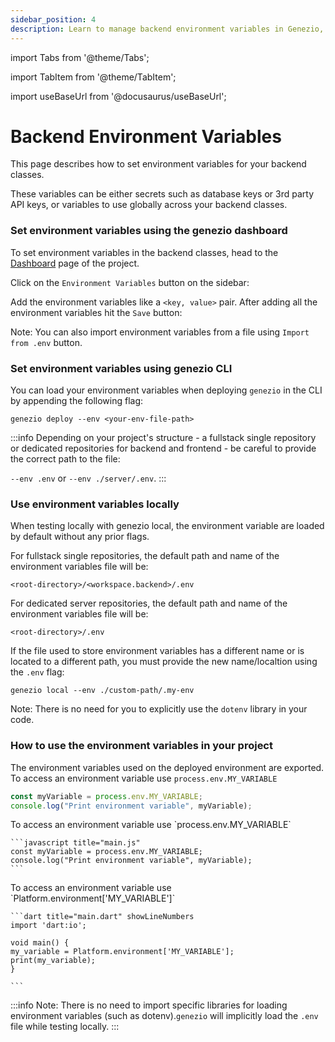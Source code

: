 ```yaml
---
sidebar_position: 4
description: Learn to manage backend environment variables in Genezio, including setting, importing, and using them effectively in your projects
---
```


import Tabs from '@theme/Tabs';

import TabItem from '@theme/TabItem';

import useBaseUrl from '@docusaurus/useBaseUrl';

# Backend Environment Variables

<head>
  <title>Backend Environment Variables</title>
</head>

This page describes how to set environment variables for your backend classes.

These variables can be either secrets such as database keys or 3rd party API keys, or variables to use globally across your backend classes.

### Set environment variables using the genezio dashboard

To set environment variables in the backend classes, head to the [Dashboard](https://dev.app.genez.io/dashboard) page of the project.

Click on the `Environment Variables` button on the sidebar:

Add the environment variables like a `<key, value>` pair. After adding all the environment variables hit the `Save` button:

Note: You can also import environment variables from a file using `Import from .env` button.

### Set environment variables using genezio CLI&#x20;

You can load your environment variables when deploying `genezio` in the CLI by appending the following flag:

```
genezio deploy --env <your-env-file-path>
```

<!-- :::info -->

:::info
Depending on your project's structure - a fullstack single repository or dedicated repositories for backend and frontend - be careful to provide the correct path to the file:&#x20;

`--env .env` or `--env ./server/.env`.
:::

<!-- ::: -->

### Use environment variables locally

When testing locally with genezio local, the environment variable are loaded by default without any prior flags.

For fullstack single repositories, the default path and name of the environment variables file will be:

```
<root-directory>/<workspace.backend>/.env
```

For dedicated server repositories, the default path and name of the environment variables file will be:

```
<root-directory>/.env
```

If the file used to store environment variables has a different name or is located to a different path, you must provide the new name/localtion using the `.env` flag:

```
genezio local --env ./custom-path/.my-env
```

Note: There is no need for you to explicitly use the `dotenv` library in your code.

### How to use the environment variables in your project

The environment variables used on the deployed environment are exported.
<Tabs>
<TabItem className="tab-item" value="ts" label="TypeScript">
To access an environment variable use `process.env.MY_VARIABLE`

```typescript title="main.ts"
const myVariable = process.env.MY_VARIABLE;
console.log("Print environment variable", myVariable);
```

</TabItem>
  <TabItem className="tab-item" value="js" label="JavaScript">
    To access an environment variable use `process.env.MY_VARIABLE`

    ```javascript title="main.js"
    const myVariable = process.env.MY_VARIABLE;
    console.log("Print environment variable", myVariable);
    ```

  </TabItem>
  <TabItem  className="tab-item" value="dart" label="Dart">
    To access an environment variable use `Platform.environment['MY_VARIABLE']`
    
    ```dart title="main.dart" showLineNumbers
    import 'dart:io';

    void main() {
    my_variable = Platform.environment['MY_VARIABLE'];
    print(my_variable);
    }

    ```

  </TabItem>
</Tabs>

<!-- :::info -->

:::info
Note: There is no need to import specific libraries for loading environment variables (such as dotenv).`genezio` will implicitly load the `.env` file while testing locally.
:::

<!-- ::: -->
